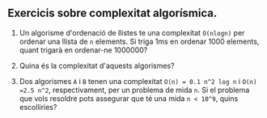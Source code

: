 ## Exercicis sobre complexitat algorísmica.

1. Un algorisme d'ordenació de llistes te una complexitat `O(nlogn)` per ordenar una llista de `n` elements. Si triga 1ms en ordenar 1000 elements, quant trigarà en ordenar-ne 1000000?

2. Quina és la complexitat d'aquests algorismes?

3. Dos algorismes `A` i `B` tenen una complexitat  `O(n) = 0.1 n^2 log n` i `O(n) =2.5 n^2`, respectivament, per un problema de mida `n`. 
Si el problema que vols resoldre pots assegurar que té una mida `n < 10^9`, quins escolliries?




